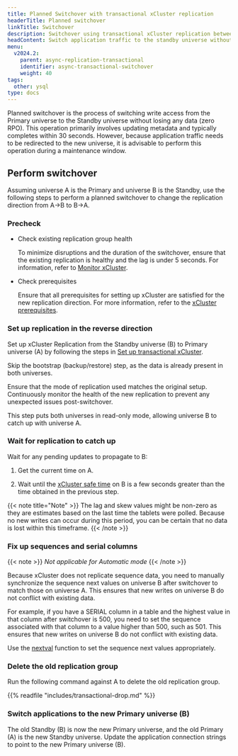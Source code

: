 ```yaml
---
title: Planned Switchover with transactional xCluster replication
headerTitle: Planned switchover
linkTitle: Switchover
description: Switchover using transactional xCluster replication between universes
headContent: Switch application traffic to the standby universe without data loss
menu:
  v2024.2:
    parent: async-replication-transactional
    identifier: async-transactional-switchover
    weight: 40
tags:
  other: ysql
type: docs
---
```


Planned switchover is the process of switching write access from the Primary universe to the Standby universe without losing any data (zero RPO). This operation primarily involves updating metadata and typically completes within 30 seconds. However, because application traffic needs to be redirected to the new universe, it is advisable to perform this operation during a maintenance window.

## Perform switchover

Assuming universe A is the Primary and universe B is the Standby, use the following steps to perform a planned switchover to change the replication direction from A->B to B->A.

### Precheck

- Check existing replication group health

  To minimize disruptions and the duration of the switchover, ensure that the existing replication is healthy and the lag is under 5 seconds. For information, refer to [Monitor xCluster](../../../../launch-and-manage/monitor-and-alert/xcluster-monitor/).

- Check prerequisites

  Ensure that all prerequisites for setting up xCluster are satisfied for the new replication direction. For more information, refer to the [xCluster prerequisites](../#prerequisites).

### Set up replication in the reverse direction

Set up xCluster Replication from the Standby universe (B) to Primary universe (A) by following the steps in [Set up transactional xCluster](../../async-replication/async-transactional-setup-semi-automatic/).

Skip the bootstrap (backup/restore) step, as the data is already present in both universes.

Ensure that the mode of replication used matches the original setup. Continuously monitor the health of the new replication to prevent any unexpected issues post-switchover.

This step puts both universes in read-only mode, allowing universe B to catch up with universe A.

### Wait for replication to catch up

Wait for any pending updates to propagate to B:

1. Get the current time on A.

1. Wait until the [xCluster safe time](../../../../launch-and-manage/monitor-and-alert/xcluster-monitor/#xcluster-safe-time) on B is a few seconds greater than the time obtained in the previous step.

{{< note title="Note" >}}
The lag and skew values might be non-zero as they are estimates based on the last time the tablets were polled. Because no new writes can occur during this period, you can be certain that no data is lost within this timeframe.
{{< /note >}}

### Fix up sequences and serial columns

{{< note >}}
_Not applicable for Automatic mode_
{{< /note >}}

Because xCluster does not replicate sequence data, you need to manually synchronize the sequence next values on universe B after switchover to match those on universe A. This ensures that new writes on universe B do not conflict with existing data.

For example, if you have a SERIAL column in a table and the highest value in that column after switchover is 500, you need to set the sequence associated with that column to a value higher than 500, such as 501. This ensures that new writes on universe B do not conflict with existing data.

Use the [nextval](../../../../api/ysql/exprs/func_nextval/) function to set the sequence next values appropriately.

### Delete the old replication group

Run the following command against A to delete the old replication group.

{{% readfile "includes/transactional-drop.md" %}}

### Switch applications to the new Primary universe (B)

The old Standby (B) is now the new Primary universe, and the old Primary (A) is the new Standby universe. Update the application connection strings to point to the new Primary universe (B).
